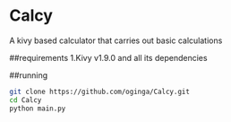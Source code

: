 # Calcy
A kivy based calculator that carries out basic calculations 

##requirements
1.Kivy v1.9.0 and all its dependencies

##running

  ```bash
  git clone https://github.com/oginga/Calcy.git
  cd Calcy
  python main.py
  ```

